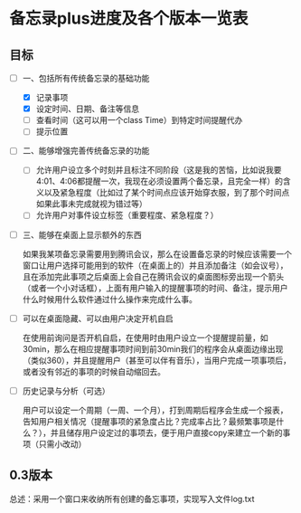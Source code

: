 # 备忘录plus进度及各个版本一览表

## 目标

- [ ] 一、包括所有传统备忘录的基础功能

  - [x] 记录事项
  - [x] 设定时间、日期、备注等信息
  - [ ] 查看时间（这可以用一个class Time）到特定时间提醒代办
  - [ ] 提示位置
  
- [ ] 二、能够增强完善传统备忘录的功能
  - [ ] 允许用户设立多个时刻并且标注不同阶段（这是我的苦恼，比如说我要4:01、4:06都提醒一次，我现在必须设置两个备忘录，且完全一样）的含义以及紧急程度（比如过了某个时间点应该开始穿衣服，到了那个时间点如果此事未完成就视为错过等）
  - [ ] 允许用户对事件设立标签（重要程度、紧急程度？）
  
- [ ] 三、能够在桌面上显示额外的东西

  如果我某项备忘录需要用到腾讯会议，那么在设置备忘录的时候应该需要一个窗口让用户选择可能用到的软件（在桌面上的）并且添加备注（如会议号），且在添加完此事项之后桌面上会自己在腾讯会议的桌面图标旁出现一个箭头（或者一个小对话框），上面有用户输入的提醒事项的时间、备注，提示用户什么时候用什么软件通过什么操作来完成什么事。

- [ ] 可以在桌面隐藏、可以由用户决定开机自启

  在使用前询问是否开机自启，在使用时由用户设立一个提醒提前量，如30min，那么在相应提醒事项时间到前30min我们的程序会从桌面边缘出现（类似360），并且提醒用户（甚至可以伴有音乐），当用户完成一项事项后，或者没有邻近的事项的时候自动缩回去。

- [ ] 历史记录与分析（可选）

  用户可以设定一个周期（一周、一个月），打到周期后程序会生成一个报表，告知用户相关情况（提醒事项的紧急度占比？完成率占比？最频繁事项是什么？），并且储存用户设定过的事项去，便于用户直接copy来建立一个新的事项（只需小改动）

## 0.3版本

总述：采用一个窗口来收纳所有创建的备忘事项，实现写入文件log.txt

